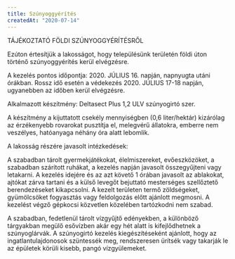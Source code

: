 ```yaml
---
title: Szúnyoggyérítés
createdAt: "2020-07-14"
---
```

TÁJÉKOZTATÓ FÖLDI SZÚNYOGGYÉRÍTÉSRŐL


Ezúton értesítjük a lakosságot, hogy településünk területén földi úton történő szúnyoggyérítés kerül elvégzésre.


A kezelés pontos időpontja: 2020. JÚLIUS 16. napján, napnyugta utáni órákban. Rossz idő esetén a védekezés 2020. JÚLIUS 17-18   napján, ugyanebben az időben kerül elvégzésre.


Alkalmazott készítmény: Deltasect Plus 1,2 ULV szúnyogirtó szer.


A készítmény a kijuttatott csekély mennyiségben (0,6 liter/hektár) kizárólag az érzékenyebb rovarokat pusztítja el, melegvérű állatokra, emberre nem veszélyes, hatóanyaga néhány óra alatt lebomlik.


A lakosság részére javasolt intézkedések:


A szabadban tárolt gyermekjátékokat, élelmiszereket, evőeszközöket, a szabadban szárított ruhákat, a kezelés napján javasolt összegyűjteni vagy letakarni. A kezelés idejére és az azt követő 1 órában javasolt az ablakokat, ajtókat zárva tartani és a külső levegőt bejuttató mesterséges szellőztető berendezéseket kikapcsolni. A kezelt területen termő zöldségeket, gyümölcsöket fogyasztás vagy feldolgozás előtt ajánlott megmosni. A kezelést végző gépkocsi közvetlen közelében tartózkodni nem szabad.


A szabadban, fedetlenül tárolt vízgyűjtő edényekben, a különböző tárgyakban megülő esővízben akár egy hét alatt is kifejlődhetnek a szúnyoglárvák. A szúnyogirtó kezelés kiegészítéseként ajánlott, hogy az ingatlantulajdonosok szüntessék meg, rendszeresen ürítsék vagy takarják le az épületek körüli kisebb, pangó vízgyülemeket.